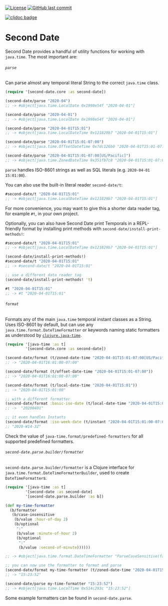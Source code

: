 [![License](https://img.shields.io/badge/license-Eclipse%20Public%20License-blue.svg?style=for-the-badge)](https://raw.githubusercontent.com/metabase/second-date/master/LICENSE)
[![GitHub last commit](https://img.shields.io/github/last-commit/metabase/second-date?style=for-the-badge)](https://github.com/metabase/second-date/commits/)
<!-- [![Codecov](https://img.shields.io/codecov/c/github/metabase/second-date?style=for-the-badge)](https://codecov.io/gh/metabase/second-date) -->
[![cljdoc badge](https://img.shields.io/badge/dynamic/json?color=informational&label=cljdoc&query=results%5B%3F%28%40%5B%22artifact-id%22%5D%20%3D%3D%20%22toucan2%22%29%5D.version&url=https%3A%2F%2Fcljdoc.org%2Fapi%2Fsearch%3Fq%3Dio.github.camsaul%2Ftoucan2&style=for-the-badge)](https://cljdoc.org/d/io.github.metabase/second-date/CURRENT)


# Second Date

Second Date provides a handful of utility functions for working with `java.time`. The most important are:

###### `parse`

Can parse almost any temporal literal String to the correct `java.time` class.

```clj
(require '[second-date.core :as second-date])

(second-date/parse "2020-04")
;; -> #object[java.time.LocalDate 0x1998e54f "2020-04-01"]

(second-date/parse "2020-04-01")
;; -> #object[java.time.LocalDate 0x1998e54f "2020-04-01"]

(second-date/parse "2020-04-01T15:01")
;; -> #object[java.time.LocalDateTime 0x121829b7 "2020-04-01T15:01"]

(second-date/parse "2020-04-01T15:01-07:00")
;; -> #object[java.time.OffsetDateTime 0x7dc126b0 "2020-04-01T15:01-07:00"]

(second-date/parse "2020-04-01T15:01-07:00[US/Pacific]")
;; -> #object[java.time.ZonedDateTime 0x351fb7c8 "2020-04-01T15:01-07:00[US/Pacific]"]
```

`parse` handles ISO-8601 strings as well as SQL literals (e.g. `2020-04-01 15:01:00`).

You can also use the built-in literal reader `second-date/t`:

```clj
#second-date/t "2020-04-01T15:01"
;; -> #object[java.time.LocalDateTime 0x121829b7 "2020-04-01T15:01"]
```

For more convenience, you may want to give this a shorter data reader tag, for example `#t`, in your own project.

Optionally, you can also have Second Date print Temporals in a REPL-friendly format by installing print methods with
`second-date/install-print-methods!`:

```clj
#second-date/t "2020-04-01T15:01"
;; -> #object[java.time.LocalDateTime 0x121829b7 "2020-04-01T15:01"]

(second-date/install-print-methods!)
#second-date/t "2020-04-01T15:01"
;; -> #second-date/t "2020-04-01T15:01"

;; use a different data reader tag
(second-date/install-print-methods! 't)

#t "2020-04-01T15:01"
;; -> #t "2020-04-01T15:01"
```

###### `format`

Formats any of the main `java.time` temporal instant classes as a String. Uses ISO-8601 by default, but can use any
`java.time.format.DateTimeFormatter` or keywords naming static formatters as understood by
[`clojure.java-time`](https://github.com/dm3/clojure.java-time).

```clj
(require '[java-time :as t]
         '[second-date.core :as second-date])

(second-date/format (t/zoned-date-time "2020-04-01T15:01-07:00[US/Pacific]"))
;; -> "2020-04-01T16:01:00-07:00"

(second-date/format (t/offset-date-time "2020-04-01T15:01-07:00"))
;; -> "2020-04-01T16:01:00-07:00"

(second-date/format (t/local-date-time "2020-04-01T15:01"))
;; -> "2020-04-01T15:01:00"

;; with a different formatter
(second-date/format :basic-iso-date (t/local-date-time "2020-04-01T15:01"))
;; ->  "20200401"

;; it even handles Instants
(second-date/format :iso-week-date (t/instant "2020-04-01T15:01:00-07:00"))
;; "2020-W14-3Z"
```

Check the value of `java-time.format/predefined-formatters` for all supported predefined formatters.

###### `second-date.parse.builder/formatter`

`second-date.parse.builder/formatter` is a Clojure interface for `java.time.format.DateTimeFormatterBuilder`, used to
create `DateTimeFormatter`s.

```clj
(require '[java-time :as t]
         '[second-date :as second-date]
         '[second-date.parse.builder :as b])

(def my-time-formatter
  (b/formatter
   (b/case-insensitive
    (b/value :hour-of-day 2)
    (b/optional
     ":"
     (b/value :minute-of-hour 2)
     (b/optional
      ":"
      (b/value :second-of-minute))))))

;; -> #object[java.time.format.DateTimeFormatter "ParseCaseSensitive(false)Value(HourOfDay,2)[':'Value(MinuteOfHour,2)[':'Value(SecondOfMinute)]]"]

;; you can now use the formatter to format and parse
(second-date/format my-time-formatter (t/zoned-date-time "2020-04-01T15:23:52.878132-07:00[America/Los_Angeles]"))
;; -> "15:23:52"

(second-date/parse my-time-formatter "15:23:52")
;; -> #object[java.time.LocalTime 0x514c293c "15:23:52"]
```

Some example formatters can be found in `second-date.parse`.
